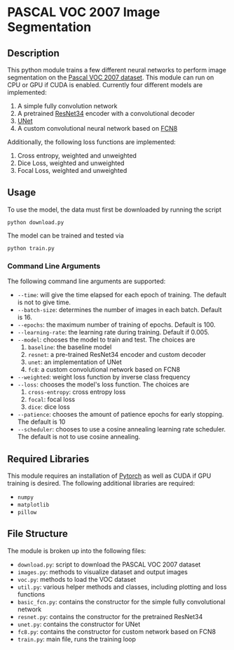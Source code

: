 # PASCAL VOC 2007 Image Segmentation

## Description

This python module trains a few different neural networks to perform image segmentation on the [Pascal VOC 2007 dataset](http://host.robots.ox.ac.uk/pascal/VOC/voc2007/).
This module can run on CPU or GPU if CUDA is enabled.
Currently four different models are implemented:

1. A simple fully convolution network
2. A pretrained [ResNet34](https://arxiv.org/abs/1512.03385) encoder with a convolutional decoder
3. [UNet](https://arxiv.org/abs/1505.04597)
4. A custom convolutional neural network based on [FCN8](https://arxiv.org/abs/1411.4038)

Additionally, the following loss functions are implemented:

1. Cross entropy, weighted and unweighted
2. Dice Loss, weighted and unweighted
3. Focal Loss, weighted and unweighted

## Usage

To use the model, the data must first be downloaded by running the script
```
python download.py
```

The model can be trained and tested via
```
python train.py
```

### Command Line Arguments

The following command line arguments are supported:

- `--time`: will give the time elapsed for each epoch of training. The default is not to give time.
- `--batch-size`: determines the number of images in each batch. Default is 16.
- `--epochs`: the maximum number of training of epochs. Default is 100.
- `--learning-rate`: the learning rate during training. Default if 0.005.
- `--model`: chooses the model to train and test. The choices are
    1. `baseline`: the baseline model
    2. `resnet`: a pre-trained ResNet34 encoder and custom decoder
    3. `unet`: an implementation of UNet
    4. `fc8`: a custom convolutional network based on FCN8
- `--weighted`: weight loss function by inverse class frequency
- `--loss`: chooses the model's loss function. The choices are
  1. `cross-entropy`: cross entropy loss
  2. `focal`: focal loss
  3. `dice`: dice loss
- `--patience`: chooses the amount of patience epochs for early stopping. The default is 10
- `--scheduler`: chooses to use a cosine annealing learning rate scheduler. The default is not to use cosine annealing.

## Required Libraries

This module requires an installation of [Pytorch](https://pytorch.org/get-started/locally/) as well as CUDA if GPU training is desired.
The following additional libraries are required:

- `numpy`
- `matplotlib`
- `pillow`

## File Structure

The module is broken up into the following files:

- `download.py`: script to download the PASCAL VOC 2007 dataset
- `images.py`: methods to visualize dataset and output images
- `voc.py`: methods to load the VOC dataset
- `util.py`: various helper methods and classes, including plotting and loss functions
- `basic_fcn.py`: contains the constructor for the simple fully convolutional network
- `resnet.py`: contains the constructor for the pretrained ResNet34
- `unet.py`: contains the constructor for UNet
- `fc8.py`: contains the constructor for custom network based on FCN8
- `train.py`: main file, runs the training loop